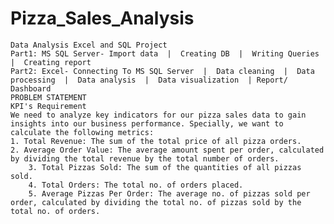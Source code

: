 # Pizza_Sales_Analysis
	Data Analysis Excel and SQL Project
	Part1: MS SQL Server- Import data  |  Creating DB  |  Writing Queries  |  Creating report
	Part2: Excel- Connecting To MS SQL Server  |  Data cleaning  |  Data processing  |  Data analysis  |  Data visualization  | Report/ Dashboard
	PROBLEM STATEMENT
	KPI's Requirement
 	We need to analyze key indicators for our pizza sales data to gain insights into our business performance. Specially, we want to calculate the following metrics:
  	1. Total Revenue: The sum of the total price of all pizza orders.
   	2. Average Order Value: The average amount spent per order, calculated by dividing the total revenue by the total number of orders.
    	3. Total Pizzas Sold: The sum of the quantities of all pizzas sold.
     	4. Total Orders: The total no. of orders placed.
      	5. Average Pizzas Per Order: The average no. of pizzas sold per order, calculated by dividing the total no. of pizzas sold by the total no. of orders.
